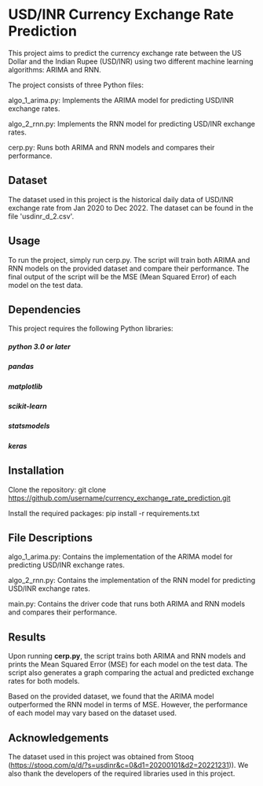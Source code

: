 # USD/INR Currency Exchange Rate Prediction

This project aims to predict the currency exchange rate between the US Dollar and the Indian Rupee (USD/INR) using two different machine learning algorithms: ARIMA and RNN.

The project consists of three Python files:

algo_1_arima.py: Implements the ARIMA model for predicting USD/INR exchange rates.

algo_2_rnn.py: Implements the RNN model for predicting USD/INR exchange rates.

cerp.py: Runs both ARIMA and RNN models and compares their performance.

## Dataset
The dataset used in this project is the historical daily data of USD/INR exchange rate from Jan 2020 to Dec 2022. The dataset can be found in the file 'usdinr_d_2.csv'.

## Usage
To run the project, simply run cerp.py. The script will train both ARIMA and RNN models on the provided dataset and compare their performance. The final output of the script will be the MSE (Mean Squared Error) of each model on the test data.

## Dependencies
This project requires the following Python libraries:

##### python 3.0 or later
##### pandas
##### matplotlib
##### scikit-learn
##### statsmodels
##### keras

## Installation
Clone the repository: git clone https://github.com/username/currency_exchange_rate_prediction.git

Install the required packages: pip install -r requirements.txt

## File Descriptions
algo_1_arima.py: Contains the implementation of the ARIMA model for predicting USD/INR exchange rates.

algo_2_rnn.py: Contains the implementation of the RNN model for predicting USD/INR exchange rates.

main.py: Contains the driver code that runs both ARIMA and RNN models and compares their performance.

## Results
Upon running **cerp.py**, the script trains both ARIMA and RNN models and prints the Mean Squared Error (MSE) for each model on the test data. The script also generates a graph comparing the actual and predicted exchange rates for both models.

Based on the provided dataset, we found that the ARIMA model outperformed the RNN model in terms of MSE. However, the performance of each model may vary based on the dataset used.

## Acknowledgements
The dataset used in this project was obtained from Stooq (https://stooq.com/q/d/?s=usdinr&c=0&d1=20200101&d2=20221231)). We also thank the developers of the required libraries used in this project.

